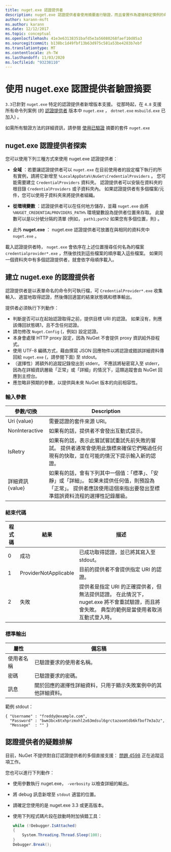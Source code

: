 ```yaml
---
title: nuget.exe 認證提供者
description: nuget.exe 認證提供者會使用摘要進行驗證，而且會實作為遵循特定慣例的命令列可執行檔。
author: karann-msft
ms.author: karann
ms.date: 12/12/2017
ms.topic: conceptual
ms.openlocfilehash: 41e3e63138351bafd5e3a56080268faef10d85a3
ms.sourcegitcommit: b138bc1d49fbf13b63d975c581a53be4283b7ebf
ms.translationtype: MT
ms.contentlocale: zh-TW
ms.lasthandoff: 11/03/2020
ms.locfileid: "93238110"
---
```

# <a name="authenticating-feeds-with-nugetexe-credential-providers"></a>使用 nuget.exe 認證提供者驗證摘要

`3.3`已針對 `nuget.exe` 特定的認證提供者新增版本支援。 從那時起，在 `4.8` 支援所有命令列案例 (的 [認證提供者](NuGet-Cross-Platform-Authentication-Plugin.md) 版本中 `nuget.exe` ， `dotnet.exe` `msbuild.exe` 已加入) 。

如需所有驗證方法的詳細資訊，請參閱 [使用已驗證](../../consume-packages/consuming-packages-authenticated-feeds.md#nugetexe) 摘要的套件 `nuget.exe`

## <a name="nugetexe-credential-provider-discovery"></a>nuget.exe 認證提供者探索

您可以使用下列三種方式來使用 nuget.exe 認證提供者：

- **全域** ：若要讓認證提供者可以 `nuget.exe` 在目前使用者的設定檔下執行的所有實例，請將它新增至 `%LocalAppData%\NuGet\CredentialProviders` 。 您可能需要建立 `CredentialProviders` 資料夾。 認證提供者可以安裝在資料夾的根目錄 `CredentialProviders`  或子資料夾內。 如果認證提供者有多個檔案/元件，您可以使用子資料夾來將提供者組織。

- **從環境變數** ：認證提供者可以在任何地方儲存，並藉 `nuget.exe` 由將 `%NUGET_CREDENTIALPROVIDERS_PATH%` 環境變數設為提供者位置來存取。 此變數可以是以分號分隔的清單 (例如， `path1;path2` 如果您有多個位置，則) 。

- 此外 **nuget.exe** ： nuget.exe 認證提供者可放置在與相同的資料夾中 `nuget.exe` 。

載入認證提供者時， `nuget.exe` 會依序在上述位置搜尋任何名為的檔案 `credentialprovider*.exe` ，然後依找到這些檔案的順序載入這些檔案。 如果同一個資料夾中有多個認證提供者，就會依字母順序載入。

## <a name="creating-a-nugetexe-credential-provider"></a>建立 nuget.exe 的認證提供者

認證提供者是以表單命名的命令列可執行檔，可 `CredentialProvider*.exe` 收集輸入、適當地取得認證，然後傳回適當的結束狀態碼和標準輸出。

提供者必須執行下列動作：

- 判斷是否可以在起始認證取得之前，提供目標 URI 的認證。 如果沒有，則應該傳回狀態碼1，且不含任何認證。
- 請勿修改 `Nuget.Config` (，例如) 設定認證。
- 本身會處理 HTTP proxy 設定，因為 NuGet 不會提供 proxy 資訊給外掛程式。
- 使用 UTF-8 編碼方式，藉由撰寫 JSON 回應物件以將認證或錯誤詳細資料傳回給 `nuget.exe` (，請參閱下面) 至 stdout。
- （選擇性）將額外的追蹤記錄發出到 stderr。 不應該將秘密寫入至 stderr，因為在詳細資訊層級「正常」或「詳細」的情況下，這類追蹤會由 NuGet 回應到主控台。
- 應忽略非預期的參數，以提供與未來 NuGet 版本的向前相容性。

### <a name="input-parameters"></a>輸入參數

| 參數/切換 |Description|
|----------------|-----------|
| Uri {value} | 需要認證的套件來源 URI。|
| NonInteractive | 如果有的話，提供者不會發出互動式提示。 |
| IsRetry | 如果有的話，表示此嘗試嘗試重試先前失敗的嘗試。 提供者通常會使用此旗標來確保它們略過任何現有的快取，並在可能的情況下提示輸入新的認證。|
| 詳細資訊 {value} | 如果有的話，會有下列其中一個值：「標準」、「安靜」或「詳細」。 如果未提供任何值，則預設為「正常」。 提供者應該使用這個來指出要發出至標準錯誤資料流程的選擇性記錄層級。 |

### <a name="exit-codes"></a>結束代碼

| 程式碼 |結果 | 描述 |
|----------------|-----------|-----------|
| 0 | 成功 | 已成功取得認證，並已將其寫入至 stdout。|
| 1 | ProviderNotApplicable | 目前的提供者不會提供指定 URI 的認證。|
| 2 | 失敗 | 提供者是指定 URI 的正確提供者，但無法提供認證。 在此情況下，nuget.exe 將不會重試驗證，而且將會失敗。 典型的範例是當使用者取消互動式登入時。 |

### <a name="standard-output"></a>標準輸出

| 屬性 |備忘稿|
|----------------|-----------|
| 使用者名稱 | 已驗證要求的使用者名稱。|
| 密碼 | 已驗證要求的密碼。|
| 訊息 | 關於回應的選擇性詳細資料，只用于顯示失敗案例中的其他詳細資料。 |

範例 stdout：

    { "Username" : "freddy@example.com",
      "Password" : "bwm3bcx6txhprzmxhl2x63mdsul6grctazoomtdb6kfbof7m3a3z",
      "Message"  : "" }

## <a name="troubleshooting-a-credential-provider"></a>認證提供者的疑難排解

目前，NuGet 不提供對自訂認證提供者的多個直接支援： [問題 4598](https://github.com/NuGet/Home/issues/4598) 正在追蹤這項工作。

您也可以進行下列動作：

- 使用參數執行 nuget.exe， `-verbosity` 以檢查詳細的輸出。
- 將 debug 訊息新增至 `stdout` 適當的位置。
- 請確定您使用的是 nuget.exe 3.3 或更高版本。
- 使用下列程式碼片段在啟動時附加偵錯工具：

    ```cs
    while (!Debugger.IsAttached)
    {
        System.Threading.Thread.Sleep(100);
    }
    Debugger.Break();
    ```
